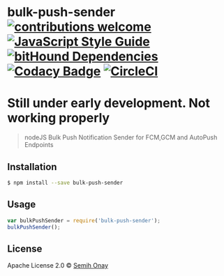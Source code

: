 # bulk-push-sender [![contributions welcome](https://img.shields.io/badge/contributions-welcome-brightgreen.svg?style=flat)](https://github.com/Semyonic/bulk-push-sender/issues) [![JavaScript Style Guide](https://img.shields.io/badge/code_style-standard-brightgreen.svg)](https://standardjs.com) [![bitHound Dependencies](https://www.bithound.io/projects/badges/87a5ac80-e2b1-11e7-a444-61cd5ad5769d/dependencies.svg)](https://www.bithound.io/github/Semyonic/bulk-push-sender/master/dependencies/npm) [![Codacy Badge](https://api.codacy.com/project/badge/Grade/30860f05ee054cadaeeabba3c25535c6)](https://www.codacy.com/app/semih.onay/bulk-push-sender?utm_source=github.com&amp;utm_medium=referral&amp;utm_content=Semyonic/bulk-push-sender&amp;utm_campaign=Badge_Grade) [![CircleCI](https://circleci.com/gh/Semyonic/bulk-push-sender.svg?style=svg&circle-token=7c6b2b367318e74ae8c539d17582dbc3e3daefc6)](https://circleci.com/gh/Semyonic/bulk-push-sender)

# Still under early development. Not working properly

> nodeJS Bulk Push Notification Sender for FCM,GCM and AutoPush Endpoints

## Installation

```sh
$ npm install --save bulk-push-sender
```

## Usage

```js
var bulkPushSender = require('bulk-push-sender');
bulkPushSender();
```

## License

Apache License 2.0 © [Semih Onay](https://semyonic.github.io)
